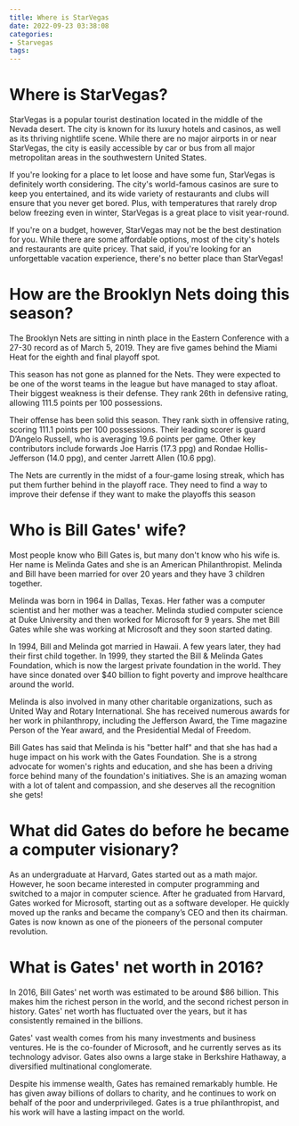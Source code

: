 ```yaml
---
title: Where is StarVegas
date: 2022-09-23 03:38:08
categories:
- Starvegas
tags:
---
```



#  Where is StarVegas?

StarVegas is a popular tourist destination located in the middle of the Nevada desert. The city is known for its luxury hotels and casinos, as well as its thriving nightlife scene. While there are no major airports in or near StarVegas, the city is easily accessible by car or bus from all major metropolitan areas in the southwestern United States.

If you're looking for a place to let loose and have some fun, StarVegas is definitely worth considering. The city's world-famous casinos are sure to keep you entertained, and its wide variety of restaurants and clubs will ensure that you never get bored. Plus, with temperatures that rarely drop below freezing even in winter, StarVegas is a great place to visit year-round.

If you're on a budget, however, StarVegas may not be the best destination for you. While there are some affordable options, most of the city's hotels and restaurants are quite pricey. That said, if you're looking for an unforgettable vacation experience, there's no better place than StarVegas!

#  How are the Brooklyn Nets doing this season?

The Brooklyn Nets are sitting in ninth place in the Eastern Conference with a 27-30 record as of March 5, 2019. They are five games behind the Miami Heat for the eighth and final playoff spot.

This season has not gone as planned for the Nets. They were expected to be one of the worst teams in the league but have managed to stay afloat. Their biggest weakness is their defense. They rank 26th in defensive rating, allowing 111.5 points per 100 possessions.

Their offense has been solid this season. They rank sixth in offensive rating, scoring 111.1 points per 100 possessions. Their leading scorer is guard D’Angelo Russell, who is averaging 19.6 points per game. Other key contributors include forwards Joe Harris (17.3 ppg) and Rondae Hollis-Jefferson (14.0 ppg), and center Jarrett Allen (10.6 ppg).

The Nets are currently in the midst of a four-game losing streak, which has put them further behind in the playoff race. They need to find a way to improve their defense if they want to make the playoffs this season

#  Who is Bill Gates' wife?

Most people know who Bill Gates is, but many don't know who his wife is. Her name is Melinda Gates and she is an American Philanthropist. Melinda and Bill have been married for over 20 years and they have 3 children together.

Melinda was born in 1964 in Dallas, Texas. Her father was a computer scientist and her mother was a teacher. Melinda studied computer science at Duke University and then worked for Microsoft for 9 years. She met Bill Gates while she was working at Microsoft and they soon started dating.

In 1994, Bill and Melinda got married in Hawaii. A few years later, they had their first child together. In 1999, they started the Bill & Melinda Gates Foundation, which is now the largest private foundation in the world. They have since donated over $40 billion to fight poverty and improve healthcare around the world.

Melinda is also involved in many other charitable organizations, such as United Way and Rotary International. She has received numerous awards for her work in philanthropy, including the Jefferson Award, the Time magazine Person of the Year award, and the Presidential Medal of Freedom.

Bill Gates has said that Melinda is his "better half" and that she has had a huge impact on his work with the Gates Foundation. She is a strong advocate for women's rights and education, and she has been a driving force behind many of the foundation's initiatives. She is an amazing woman with a lot of talent and compassion, and she deserves all the recognition she gets!

#  What did Gates do before he became a computer visionary?

As an undergraduate at Harvard, Gates started out as a math major. However, he soon became interested in computer programming and switched to a major in computer science. After he graduated from Harvard, Gates worked for Microsoft, starting out as a software developer. He quickly moved up the ranks and became the company’s CEO and then its chairman. Gates is now known as one of the pioneers of the personal computer revolution.

#  What is Gates' net worth in 2016?

In 2016, Bill Gates' net worth was estimated to be around $86 billion. This makes him the richest person in the world, and the second richest person in history. Gates' net worth has fluctuated over the years, but it has consistently remained in the billions.

Gates' vast wealth comes from his many investments and business ventures. He is the co-founder of Microsoft, and he currently serves as its technology advisor. Gates also owns a large stake in Berkshire Hathaway, a diversified multinational conglomerate.

Despite his immense wealth, Gates has remained remarkably humble. He has given away billions of dollars to charity, and he continues to work on behalf of the poor and underprivileged. Gates is a true philanthropist, and his work will have a lasting impact on the world.